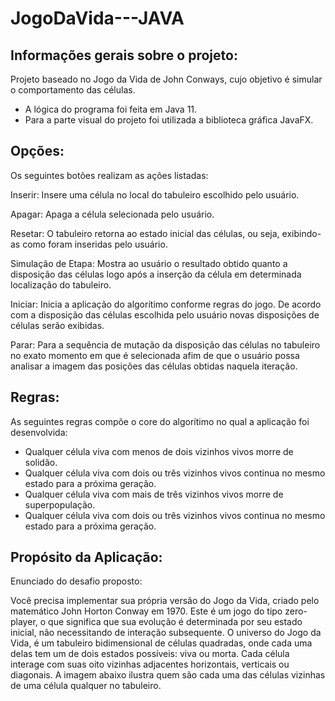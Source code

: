 # JogoDaVida---JAVA

## Informações gerais sobre o projeto:

Projeto baseado no Jogo da Vida de John Conways, cujo objetivo é simular o comportamento das células.
- A lógica do programa foi feita em Java 11. 
- Para a parte visual do projeto foi utilizada a biblioteca gráfica JavaFX.

## Opções:

Os seguintes botões realizam as ações listadas:

Inserir:            Insere uma célula no local do tabuleiro escolhido pelo usuário.

Apagar:             Apaga a célula selecionada pelo usuário.

Resetar:            O tabuleiro retorna ao estado inicial das células, ou seja, exibindo-as como foram inseridas pelo usuário.

Simulação de Etapa: Mostra ao usuário o resultado obtido quanto a disposição das células logo após a inserção da célula em determinada localização do tabuleiro.

Iniciar:            Inicia a aplicação do algorítimo conforme regras do jogo. De acordo com a disposição das células escolhida pelo usuário novas disposições de células serão                       exibidas.

Parar:              Para a sequência de mutação da disposição das células no tabuleiro no exato momento em que é selecionada afim de que o usuário possa analisar a imagem das                         posições das células obtidas naquela iteração.


## Regras: 

As seguintes regras compõe o core do algorítimo no qual a aplicação foi desenvolvida:

- Qualquer célula viva com menos de dois vizinhos vivos morre de solidão.
- Qualquer célula viva com dois ou três vizinhos vivos continua no mesmo estado para a próxima geração.
- Qualquer célula viva com mais de três vizinhos vivos morre de superpopulação.
- Qualquer célula viva com dois ou três vizinhos vivos continua no mesmo estado para a próxima geração.

## Propósito da Aplicação:

Enunciado do desafio proposto:

Você precisa implementar sua própria versão do Jogo da Vida, criado pelo matemático John Horton Conway em 1970. Este é um jogo do tipo zero-player, o que significa que sua evolução é determinada por seu estado inicial, não necessitando de interação subsequente. O universo do Jogo da Vida, é um tabuleiro bidimensional de células quadradas, onde cada uma delas tem um de dois estados possíveis: viva ou morta.
Cada célula interage com suas oito vizinhas adjacentes horizontais, verticais ou diagonais. A imagem abaixo ilustra quem são cada uma das células vizinhas de uma célula qualquer no tabuleiro.
